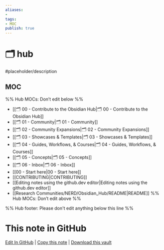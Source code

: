 ```yaml
---
aliases:
- 
tags:
- MOC
publish: true
---
```


# 🗂️ hub

#placeholder/description 

## MOC
%% Hub MOCs: Don’t edit below  %%
-  [[🗂️ 00 - Contribute to the Obsidian Hub|🗂️ 00 - Contribute to the Obsidian Hub]]
-  [[🗂️ 01 - Community|🗂️ 01 - Community]]
-  [[🗂️ 02 - Community Expansions|🗂️ 02 - Community Expansions]]
-  [[🗂️ 03 - Showcases & Templates|🗂️ 03 - Showcases & Templates]]
-  [[🗂️ 04 - Guides, Workflows, & Courses|🗂️ 04 - Guides, Workflows, & Courses]]
-  [[🗂️ 05 - Concepts|🗂️ 05 - Concepts]]
-  [[🗂️ 06 - Inbox|🗂️ 06 - Inbox]]
-  [[00 - Start here|00 - Start here]]
-  [[CONTRIBUTING|CONTRIBUTING]]
-  [[Editing notes using the github.dev editor|Editing notes using the github.dev editor]]
-  [[Research Communities/NERD/Obsidian_Hub/README|README]]
%% Hub MOCs: Don’t edit above  %%

%% Hub footer: Please don't edit anything below this line %%

# This note in GitHub

<span class="git-footer">[Edit In GitHub](https://github.dev/obsidian-community/obsidian-hub/blob/main/%F0%9F%97%82%EF%B8%8F%20hub.md "git-hub-edit-note") | [Copy this note](https://raw.githubusercontent.com/obsidian-community/obsidian-hub/main/%F0%9F%97%82%EF%B8%8F%20hub.md "git-hub-copy-note") | [Download this vault](https://github.com/obsidian-community/obsidian-hub/archive/refs/heads/main.zip "git-hub-download-vault") </span>
